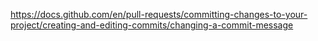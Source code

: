 https://docs.github.com/en/pull-requests/committing-changes-to-your-project/creating-and-editing-commits/changing-a-commit-message
